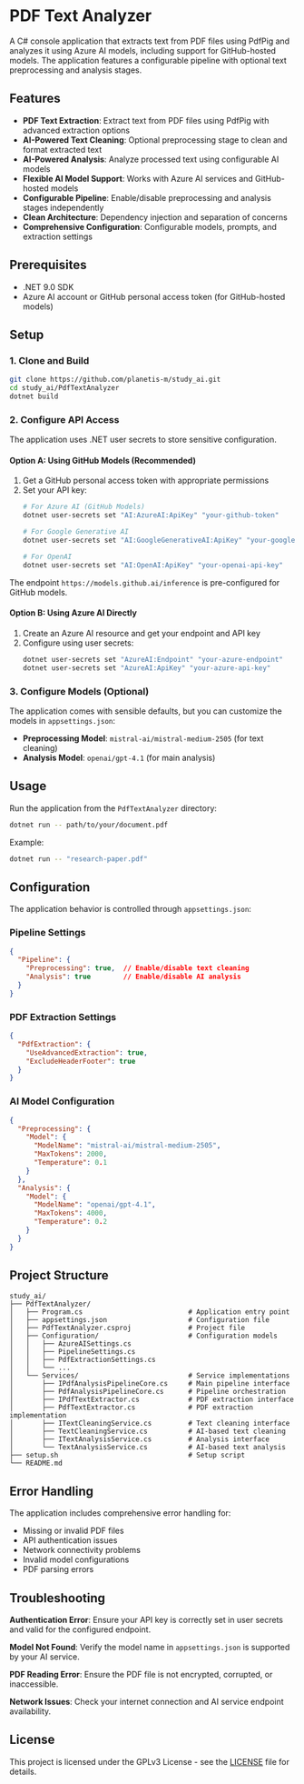 # PDF Text Analyzer

A C# console application that extracts text from PDF files using PdfPig and analyzes it using Azure AI models, including support for GitHub-hosted models. The application features a configurable pipeline with optional text preprocessing and analysis stages.

## Features

- **PDF Text Extraction**: Extract text from PDF files using PdfPig with advanced extraction options
- **AI-Powered Text Cleaning**: Optional preprocessing stage to clean and format extracted text
- **AI-Powered Analysis**: Analyze processed text using configurable AI models
- **Flexible AI Model Support**: Works with Azure AI services and GitHub-hosted models
- **Configurable Pipeline**: Enable/disable preprocessing and analysis stages independently
- **Clean Architecture**: Dependency injection and separation of concerns
- **Comprehensive Configuration**: Configurable models, prompts, and extraction settings

## Prerequisites

- .NET 9.0 SDK
- Azure AI account or GitHub personal access token (for GitHub-hosted models)

## Setup

### 1. Clone and Build

```bash
git clone https://github.com/planetis-m/study_ai.git
cd study_ai/PdfTextAnalyzer
dotnet build
```

### 2. Configure API Access

The application uses .NET user secrets to store sensitive configuration.

#### Option A: Using GitHub Models (Recommended)

1. Get a GitHub personal access token with appropriate permissions
2. Set your API key:
   ```bash
   # For Azure AI (GitHub Models)
   dotnet user-secrets set "AI:AzureAI:ApiKey" "your-github-token"

   # For Google Generative AI
   dotnet user-secrets set "AI:GoogleGenerativeAI:ApiKey" "your-google-api-key"

   # For OpenAI
   dotnet user-secrets set "AI:OpenAI:ApiKey" "your-openai-api-key"
   ```

The endpoint `https://models.github.ai/inference` is pre-configured for GitHub models.

#### Option B: Using Azure AI Directly

1. Create an Azure AI resource and get your endpoint and API key
2. Configure using user secrets:
   ```bash
   dotnet user-secrets set "AzureAI:Endpoint" "your-azure-endpoint"
   dotnet user-secrets set "AzureAI:ApiKey" "your-azure-api-key"
   ```

### 3. Configure Models (Optional)

The application comes with sensible defaults, but you can customize the models in `appsettings.json`:

- **Preprocessing Model**: `mistral-ai/mistral-medium-2505` (for text cleaning)
- **Analysis Model**: `openai/gpt-4.1` (for main analysis)

## Usage

Run the application from the `PdfTextAnalyzer` directory:

```bash
dotnet run -- path/to/your/document.pdf
```

Example:
```bash
dotnet run -- "research-paper.pdf"
```

## Configuration

The application behavior is controlled through `appsettings.json`:

### Pipeline Settings
```json
{
  "Pipeline": {
    "Preprocessing": true,  // Enable/disable text cleaning
    "Analysis": true        // Enable/disable AI analysis
  }
}
```

### PDF Extraction Settings
```json
{
  "PdfExtraction": {
    "UseAdvancedExtraction": true,
    "ExcludeHeaderFooter": true
  }
}
```

### AI Model Configuration
```json
{
  "Preprocessing": {
    "Model": {
      "ModelName": "mistral-ai/mistral-medium-2505",
      "MaxTokens": 2000,
      "Temperature": 0.1
    }
  },
  "Analysis": {
    "Model": {
      "ModelName": "openai/gpt-4.1",
      "MaxTokens": 4000,
      "Temperature": 0.2
    }
  }
}
```

## Project Structure

```
study_ai/
├── PdfTextAnalyzer/
│   ├── Program.cs                          # Application entry point
│   ├── appsettings.json                    # Configuration file
│   ├── PdfTextAnalyzer.csproj              # Project file
│   ├── Configuration/                      # Configuration models
│   │   ├── AzureAISettings.cs
│   │   ├── PipelineSettings.cs
│   │   ├── PdfExtractionSettings.cs
│   │   └── ...
│   └── Services/                           # Service implementations
│       ├── IPdfAnalysisPipelineCore.cs     # Main pipeline interface
│       ├── PdfAnalysisPipelineCore.cs      # Pipeline orchestration
│       ├── IPdfTextExtractor.cs            # PDF extraction interface
│       ├── PdfTextExtractor.cs             # PDF extraction implementation
│       ├── ITextCleaningService.cs         # Text cleaning interface
│       ├── TextCleaningService.cs          # AI-based text cleaning
│       ├── ITextAnalysisService.cs         # Analysis interface
│       └── TextAnalysisService.cs          # AI-based text analysis
├── setup.sh                                # Setup script
└── README.md
```

## Error Handling

The application includes comprehensive error handling for:
- Missing or invalid PDF files
- API authentication issues
- Network connectivity problems
- Invalid model configurations
- PDF parsing errors

## Troubleshooting

**Authentication Error**: Ensure your API key is correctly set in user secrets and valid for the configured endpoint.

**Model Not Found**: Verify the model name in `appsettings.json` is supported by your AI service.

**PDF Reading Error**: Ensure the PDF file is not encrypted, corrupted, or inaccessible.

**Network Issues**: Check your internet connection and AI service endpoint availability.

## License

This project is licensed under the GPLv3 License - see the [LICENSE](LICENSE) file for details.
